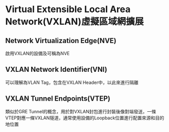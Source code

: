 # Virtual Extensible Local Area Network(VXLAN)虛擬區域網擴展 #


## Network Virtualization Edge(NVE) ##

啟用VXLAN的設備及可稱為NVE

## VXLAN Network Identifier(VNI) ##

可以理解為VLAN Tag，包含在VXLAN Header中，以此來進行隔離

## VXLAN Tunnel Endpoints(VTEP) ##

類似於GRE Tunnel的概念，用於對VXLAN封包進行封裝後像對端發送，一條VTEP對應一條VXLAN隧道，通常使用設備的Loopback位置進行配置來源和目的地位置

